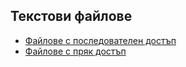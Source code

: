 ## Текстови файлове

- [Файлове с последователен достъп](https://docs.google.com/document/d/18oyZRVjo0cHLvi5H6t1RjF4z1SvAnbK8kHjssIZR8FY/edit)
- [Файлове с пряк достъп](https://docs.google.com/document/d/15dRWcf5jq1191Lx1uZSthzcoX4MwEfj9uXKaqGN8VQw/edit)
